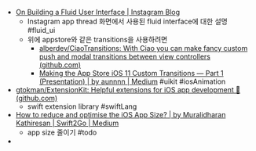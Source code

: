 - [On Building a Fluid User Interface | Instagram Blog](https://about.instagram.com/blog/engineering/on-building-a-fluid-user-interface?utm_campaign=iOS%2BDev%2BWeekly&utm_medium=email&utm_source=iOS%2BDev%2BWeekly%2BIssue%2B507)
    - Instagram app thread 화면에서 사용된 fluid interface에 대한 설명 #fluid_ui
    - 위에 appstore와 같은 transitions을 사용하려면 
        - [alberdev/CiaoTransitions: With Ciao you can make fancy custom push and modal transitions between view controllers (github.com)](https://github.com/alberdev/CiaoTransitions)
        - [Making the App Store iOS 11 Custom Transitions — Part 1 (Presentation) | by aunnnn | Medium](https://medium.com/@aunnnn/making-app-store-today-ios-11-custom-transition-part-1-presentation-9e4ef99e75d3) #uikit #iosAnimation
- [gtokman/ExtensionKit: Helpful extensions for iOS app development 🚀 (github.com)](https://github.com/gtokman/ExtensionKit)
    - swift extension library #swiftLang 
- [How to reduce and optimise the iOS App Size? | by Muralidharan Kathiresan | Swift2Go | Medium](https://medium.com/swift2go/how-to-reduce-and-optimise-the-ios-app-size-6e241f8817e4)
    - app size 줄이기 #todo 
- 